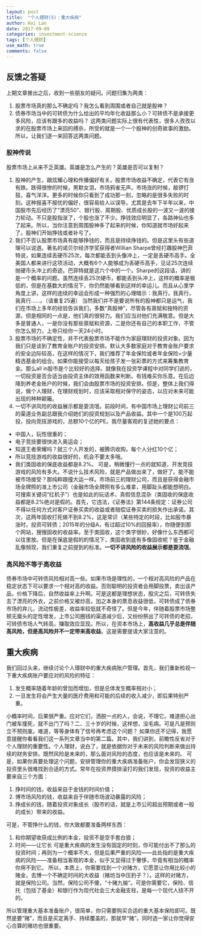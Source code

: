 ```yaml
---
layout: post
title:  "个人理财(5)：重大疾病"
author: Hai Lan
date: 2017-09-09
categories: investment-science
tags: [个人理财]
use_math: true
comments: false
---
```


## 反馈之答疑
上期文章推出之后，收到一些朋友的疑问。问题归集为两类：
1. 股票市场真的那么不确定吗？我怎么看到周围或者自己就是股神？
2. 债券市场当中的可转债为什么给出的平均年化收益那么小？可转债不是承接更多风险，应该有跟多的收益吗？
这两类问题实际上很有代表性，很多人孜孜以求的在股票市场上来回的搏杀，所受的就是一个一个股神的创奇故事的激励。所以，让我们逐一来回答这两类问题。

### 股神传说
股票市场上从来不乏英雄。英雄是怎么产生的？英雄是否可以复制？

1. 股神的产生，跟炫耀心理和传播偏好有关。股票市场收益不确定，代表它有涨有跌。跌得很惨的时候，男默女泪，市场鸦雀无声。市场涨的时候，敲锣打鼓，喜气洋洋。更多的时候你只看到了成功那一刻，忽略的是很多失败的时刻。这种报喜不报忧的偏好，很容易给人以误导。尤其是去年下半年以来，中国股市先后经历了“漂亮50”、银行股、周期股、优质成长股的一波又一波的接力轮动。不只是股指涨了，个股也涨了不少。挣钱效应明显了，各路神仙也多了起来。所以，当你注意到周围股神多了起来的时候，你知道就市场好起来了。股神们开始挣钱或者补亏了。
2. 我们不否认股票市场真有能够挣钱的，而且是持续挣钱的。但是这里头有些道理可以说道。著名的诺贝尔经济学奖获得者Willian Sharpe曾经打趣股神巴菲特说，如果连续丢硬币25次，每次都能丢到头像冲上，一定是丢硬币高手。全美国人都来进行这项活动，大概有6个人能够成为丢硬币高手，见证25次连续抛硬币头冲上的奇迹。巴菲特就是这六个中的一个。Sharpe的这段话，讲的是一个概率的问题。虽然连续丢25次硬币，都能丢到头冲上，这样的概率是极低的，但是在基数大的情况下，你仍然能够看到这样的幸运儿。而且从心里学角度上讲，这样的连续的幸运会形成一种强烈的心理暗示：我真行，我真行，我真行......。（请重复25遍） 当然我们并不是要说所有的股神都只是运气，我们在市场上多年的经验告诉我们，多数“真股神”，尽管各有禀赋和独特的资源，但是相同的一点是，他们真的很努力。我们应当对他们充满敬意。但是大多是普通人，一是你没有那些禀赋和资源，二是你还有自己的本职工作，不管你怎么努力，上帝只给你一天24小时。
3. 股票市场的不确定性，并不代表股票市场不能作为家庭理财的投资对象。因为我们只是谈到了教育金账户的投资安排。默认大多数家庭对于教育金账户要求的安全边际较高，在这样的情况下，我们推荐了年金保险或者年金保险+少量精选基金的组合。如果你能接受以每天给孩子发一张彩票的方式来筹集教育金。那么all in股市是个比较好的选择。就像我在投资学课程中对同学们说的，一切投资是否合适当由投资主体的效用函数来判断。有钱难买你乐意。在后边降到养老金账户的时候，我们会由股票市场的投资安排。但是，整体上我们得说，做个人理财，在理财规划时，应该采取相对保守的姿态，以应对未来可能出现的种种颠簸。
4. 一切不讲风险的收益展示都是耍流氓。前段时间，有中国市场上理财公司前三的渠道业务副总跟我介绍她们的投资规划以及产品收益。其中一个是100万起投，投向竞技游戏的，总额10个亿的PE。我尽量客观的复述她的要点：
  + 中国人，玩性很重的；
  + 电子竞技要很快进入奥运会；
  + 知道王者荣耀吗？就三个人开发的，被腾讯收购，每个人分红10个亿；
  + 所以竞技游戏的收益很好的，机会不要太多哦。
  + 我们类固收的保底收益都是8.2%。
可是，稍微懂行一点的就知道，开发竞技游戏的风险有多大。不说什么技术风险，就是产品做出来了，做好了。能不能被市场接受？那纯粹跟撞大运一样。市场前三的理财公司，而且是获得金融市场全牌照的准上市公司（金融市场全牌照有多么难拿，用脚趾头都能想明白。可搜索关键词“红机子”）也是如此的玩话术、真假信息混杂（类固收的保底收益都是8.2%绝对是假的。首先，它违法，《证券法》第144条规定：证券公司不得以任何方式对客户证券买卖的收益或者赔偿证券买卖的损失作出承诺。其次，这两年固收打死做不到8.2%，这是常识（某些特定的时段，比如股市暴涨时，投资可转债；2015年的分级A，有过超过10%的回报率），你随便到那个网站，搜搜固收的收益率。至于类固收，这个类字很妙，好像什么东西都可以往里放。但是在保底是假的的情况下，类固收到底有多像固收呢？鉴于金融乱像频现，我们重复之前提到的标准。**一切不讲风险的收益展示都是耍流氓**。

### 高风险不等于高收益
债券市场中可转债风险相对高一些。如果市场是理性的，一个相对高风险的产品在稳定状态下可以要求一个相对高的收益。否则聪明的投资者会用脚投票，卖出该产品，价格下降后，自然收益率上升啊。可是这都是理想状态，股灾之后，可转债失去了漂亮的外衣，之前价格又被炒高，加之本身的票息收益很低，可转债成了债券市场的弃儿，流动性极差，收益率较低就不奇怪了。但是今年，伴随着股票市场整顿无厘头的定性增发，上市公司圈钱的渠道减少后，又纷纷祭出了可转债的老招，可转债市场人气转高，赚取效应显现。所以，在资本市场上，**高收益几乎总是伴随高风险，但是高风险并不一定带来高收益**。这是需要提请大家注意的。

## 重大疾病

我们回过头来，继续讨论个人理财中的重大疾病账户管理。首先，我们重新检视一下重大疾病账户要应对的风险的特征：

1. 发生概率随着年龄的曾加而增加，但是总体发生概率相对小；
2. 一旦发生将会产生大量的医疗费用和可能的后续的收入减少，即后果特别严重。

小概率时间，后果很严重。应对它们，洒脱一点的人，会说，不理它。难道担心出门被车撞死，就不出门了吗？二、三十岁的时候，这样想，没毛病。可是凡是预则立不预则废。难道，等等身体有了信号再考虑这个问题？
如果你还不记得，我愿意提醒你看看我们这一系列文章当中的第二篇。其中，我们讲到，前瞻性反省对于个人理财的重要性。个人理财，说白了，就是依据你对于未来的风险判断来做出持续的财务安排。既然风险是未来的，那么面对风险的态度，也应该是未来的。
可是，如果你真要处理这个问题，安排管理你的重大疾病准备账户，你会发现狭义的投资里头很难找到合适的方式。常年在投资界摸排滚打的我们发现，投资的收益主要来自三个方面：

1. 挣时间的钱，收益来自于金钱的时间价值；
2. 博市场风险的钱，收益来自于伴随市场波动暴露的风险；
3. 挣成长的钱，随着投资对象成长（股市的话，就是上市公司超出预期或者一般的成长）带来的收益。

可是，不管挣什么的钱，你大致都要准备两样东西：
1. 和你期望收获成比例的本金，投资不是空手套白狼；
2. 时间——让它长
可是重大疾病的发生没有固定的时刻，你可能付出不了那么的投资时间；再则为一个概率不大，但是后果严重的风险——此处指的是重大疾病的风险——准备相当客观的本金，似乎又显得过于奢侈，毕竟有相当的概率你用不到它。
所以，本质上，你需要找到一个对赌方，它愿意让你用比较小的赌金，去博一个不确定时间的大收益（赌坊当中压豹子？）。这样的对赌方，就是保险公司。当然，保险公司不傻，“十赌九输”。可是你需要它，保险、信托（包括了基金）和银行作为现代社会三大金融支柱，是每一个现代人绕不开的。

所以管理重大基本准备账户，很简单，你只需要购买合适的重大基本保险即可。既然是要“赌”，而且是买定离手、持续覆盖的，那就早“赌”。同时选一家让你觉得安心合算的赌坊也很重要。
